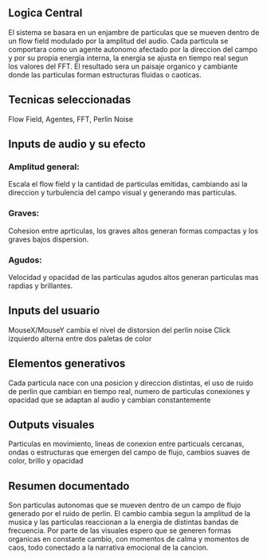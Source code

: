 ## Logica Central
El sistema se basara en un enjambre de particulas que se mueven dentro de un flow field modulado por la amplitud del audio. Cada particula se comportara como un agente autonomo afectado por la direccion del campo y por su propia energia interna, la energia se ajusta en tiempo real segun los valores del FFT. 
El resultado sera un paisaje organico y cambiante donde las particulas forman estructuras fluidas o caoticas.

## Tecnicas seleccionadas
Flow Field, Agentes, FFT, Perlin Noise

## Inputs de audio y su efecto
### Amplitud general:
Escala el flow field y la cantidad de particulas emitidas, cambiando asi la direccion y turbulencia del campo visual y generando mas particulas.

### Graves:
Cohesion entre aprticulas, los graves altos generan formas compactas y los graves bajos dispersion.

### Agudos:
Velocidad y opacidad de las particulas agudos altos generan particulas mas rapdias y brillantes.

## Inputs del usuario
MouseX/MouseY cambia el nivel de distorsion del perlin noise
Click izquierdo alterna entre dos paletas de color

## Elementos generativos
Cada particula nace con una posicion y direccion distintas, el uso de ruido de perlin que cambian en tiempo real, numero de particulas conexiones y opacidad que se adaptan al audio y cambian constantemente

## Outputs visuales
Particulas en movimiento, lineas de conexion entre particuals cercanas, ondas o estructuras que emergen del campo de flujo, cambios suaves de color, brillo y opacidad

## Resumen documentado
Son particulas autonomas que se mueven dentro de un campo de flujo generado por el ruido de perlin. El cambio cambia segun la amplitud de la musica y las particulas reaccionan a la energia de distintas bandas de frecuencia. 
Por parte de las visuales espero que se generen formas organicas en constante cambio, con momentos de calma y momentos de caos, todo conectado a la narrativa emocional de la cancion.

